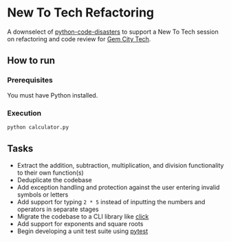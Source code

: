 # New To Tech Refactoring

A downselect of [python-code-disasters](https://github.com/sobolevn/python-code-disasters) to support a New To Tech session on refactoring and code review for [Gem City Tech](https://gemcity.tech/).

## How to run

### Prerequisites

You must have Python installed.

### Execution

```bash
python calculator.py
```

## Tasks

- Extract the addition, subtraction, multiplication, and division functionality to their own function(s)
- Deduplicate the codebase
- Add exception handling and protection against the user entering invalid symbols or letters
- Add support for typing `2 * 5` instead of inputting the numbers and operators in separate stages
- Migrate the codebase to a CLI library like [click](https://click.palletsprojects.com/en/8.1.x/)
- Add support for exponents and square roots
- Begin developing a unit test suite using [pytest](https://docs.pytest.org/en/8.2.x/)